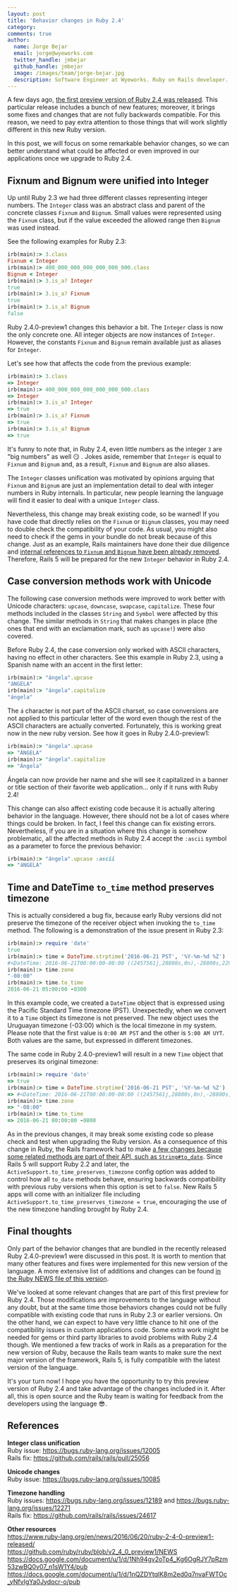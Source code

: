 ```yaml
---
layout: post
title: 'Behavior changes in Ruby 2.4'
category:
comments: true
author:
  name: Jorge Bejar
  email: jorge@wyeworks.com
  twitter_handle: jmbejar
  github_handle: jmbejar
  image: /images/team/jorge-bejar.jpg
  description: Software Engineer at Wyeworks. Ruby on Rails developer.
---
```


A few days ago, [the first preview version of Ruby 2.4 was released](https://www.ruby-lang.org/en/news/2016/06/20/ruby-2-4-0-preview1-released/). This particular release includes a bunch of new features; moreover, it brings some fixes and changes that are not fully backwards compatible. For this reason, we need to pay extra attention to those things that will work slightly different in this new Ruby version.

In this post, we will focus on some remarkable behavior changes, so we can better understand what could be affected or even improved in our applications once we upgrade to Ruby 2.4.

<!--more-->

## Fixnum and Bignum were unified into Integer

Up until Ruby 2.3 we had three different classes representing integer numbers. The `Integer` class was an abstract class and parent of the concrete classes `Fixnum` and `Bignum`. Small values were represented using the `Fixnum` class, but if the value exceeded the allowed range then `Bignum` was used instead.

See the following examples for Ruby 2.3:

```ruby
irb(main):> 3.class
Fixnum < Integer
irb(main):> 400_000_000_000_000_000_000.class
Bignum < Integer
irb(main):> 3.is_a? Integer
true
irb(main):> 3.is_a? Fixnum
true
irb(main):> 3.is_a? Bignum
false
```

Ruby 2.4.0-preview1 changes this behavior a bit. The `Integer` class is now the only concrete one. All integer objects are now instances of `Integer`. However, the constants `Fixnum` and `Bignum` remain available just as aliases for `Integer`.

Let's see how that affects the code from the previous example:

```ruby
irb(main):> 3.class
=> Integer
irb(main):> 400_000_000_000_000_000_000.class
=> Integer
irb(main):> 3.is_a? Integer
=> true
irb(main):> 3.is_a? Fixnum
=> true
irb(main):> 3.is_a? Bignum
=> true
```

It's funny to note that, in Ruby 2.4, even little numbers as the integer `3` are "big numbers" as well 😏 . Jokes aside, remember that `Integer` is equal to `Fixnum` and `Bignum` and, as a result, `Fixnum` and `Bignum` are also aliases.

The `Integer` classes unification was motivated by opinions arguing that `Fixnum` and `Bignum` are just an implementation detail to deal with integer numbers in Ruby internals. In particular, new people learning the language will find it easier to deal with a unique `Integer` class.

Nevertheless, this change may break existing code, so be warned! If you have code that directly relies on the `Fixnum` or `Bignum` classes, you may need to double check the compatibility of your code. As usual, you might also need to check if the gems in your bundle do not break because of this change. Just as an example, Rails maintainers have done their due diligence and [internal references to `Fixnum` and `Bignum` have been already removed](https://github.com/rails/rails/pull/25056). Therefore, Rails 5 will be prepared for the new `Integer` behavior in Ruby 2.4.

## Case conversion methods work with Unicode

The following case conversion methods were improved to work better with Unicode characters: `upcase`, `downcase`, `swapcase`, `capitalize`. These four methods included in the classes `String` and `Symbol` were affected by this change. The similar methods in `String` that makes changes in place (the ones that end with an exclamation mark, such as `upcase!`) were also covered.

Before Ruby 2.4, the case conversion only worked with ASCII characters, having no effect in other characters. See this example in Ruby 2.3, using a Spanish name with an accent in the first letter:

```ruby
irb(main):> "ángela".upcase
"áNGELA"
irb(main):> "ángela".capitalize
"ángela"
```

The `á` character is not part of the ASCII charset, so case conversions are not applied to this particular letter of the word even though the rest of the ASCII characters are actually converted. Fortunately, this is working great now in the new ruby version. See how it goes in Ruby 2.4.0-preview1:

```ruby
irb(main):> "ángela".upcase
=> "ÁNGELA"
irb(main):> "ángela".capitalize
=> "Ángela"
```

Ángela can now provide her name and she will see it capitalized in a banner or title section of their favorite web application... only if it runs with Ruby 2.4!

This change can also affect existing code because it is actually altering behavior in the language. However, there should not be a lot of cases where things could be broken. In fact, I feel this change can fix existing errors. Nevertheless, if you are in a situation where this change is somehow problematic, all the affected methods in Ruby 2.4 accept the `:ascii` symbol as a parameter to force the previous behavior:

```ruby
irb(main):> "ángela".upcase :ascii
=> "áNGELA"
```

## Time and DateTime `to_time` method preserves timezone

This is actually considered a bug fix, because early Ruby versions did not preserve the timezone of the receiver object when invoking the `to_time` method. The following is a demonstration of the issue present in Ruby 2.3:

```ruby
irb(main):> require 'date'
true
irb(main):> time = DateTime.strptime('2016-06-21 PST', '%Y-%m-%d %Z')
#<DateTime: 2016-06-21T00:00:00-08:00 ((2457561j,28800s,0n),-28800s,2299161j)>
irb(main):> time.zone
"-08:00"
irb(main):> time.to_time
2016-06-21 05:00:00 -0300
```

In this example code, we created a `DateTime` object that is expressed using the Pacific Standard Time timezone (PST). Unexpectedly, when we convert it to a `Time` object its timezone is not preserved. The new object uses the Uruguayan timezone (-03:00) which is the local timezone in my system. Please note that the first value is `0:00 AM PST` and the other is `5:00 AM UYT`. Both values are the same, but expressed in different timezones.

The same code in Ruby 2.4.0-preview1 will result in a new `Time` object that preserves its original timezone:

```ruby
irb(main):> require 'date'
=> true
irb(main):> time = DateTime.strptime('2016-06-21 PST', '%Y-%m-%d %Z')
=> #<DateTime: 2016-06-21T00:00:00-08:00 ((2457561j,28800s,0n),-28800s,2299161j)>
irb(main):> time.zone
=> "-08:00"
irb(main):> time.to_time
=> 2016-06-21 00:00:00 -0800
```

As in the previous changes, it may break some existing code so please check and test when upgrading the Ruby version. As a consequence of this change in Ruby, the Rails framework had to make [a few changes because some related methods are part of their API, such as `String#to_date`](https://github.com/rails/rails/commit/c9c5788a527b70d7f983e2b4b47e3afd863d9f48). Since Rails 5 will support Ruby 2.2 and later, the `ActiveSupport.to_time_preserves_timezone` config option was added to control how all `to_date` methods behave, ensuring backwards compatibility with previous ruby versions when this option is set to `false`.  New Rails 5 apps will come with an initializer file including `ActiveSupport.to_time_preserves_timezone = true`, encouraging the use of the new timezone handling brought by Ruby 2.4.

## Final thoughts

Only part of the behavior changes that are bundled in the recently released Ruby 2.4.0-preview1 were discussed in this post. It is worth to mention that many other features and fixes were implemented for this new version of the language. A more extensive list of additions and changes can be found [in the Ruby NEWS file of this version](https://github.com/ruby/ruby/blob/v2_4_0_preview1/NEWS).

We've looked at some relevant changes that are part of this first preview for Ruby 2.4. Those modifications are improvements to the language without any doubt, but at the same time those behaviors changes could not be fully compatible with existing code that runs in Ruby 2.3 or earlier versions. On the other hand, we can expect to have very little chance to hit one of the compatibility issues in custom applications code. Some extra work might be needed for gems or third party libraries to avoid problems with Ruby 2.4 though. We mentioned a few tracks of work in Rails as a preparation for the new version of Ruby, because the Rails team wants to make sure the next major version of the framework, Rails 5, is fully compatible with the latest version of the language.

It's your turn now! I hope you have the opportunity to try this preview version of Ruby 2.4 and take advantage of the changes included in it. After all, this is open source and the Ruby team is waiting for feedback from the developers using the language 😎.

## References

__Integer class unification__<br/>
Ruby issue: https://bugs.ruby-lang.org/issues/12005<br/>
Rails fix: https://github.com/rails/rails/pull/25056<br/>

__Unicode changes__<br/>
Ruby issue: https://bugs.ruby-lang.org/issues/10085

__Timezone handling__<br/>
Ruby issues: https://bugs.ruby-lang.org/issues/12189 and https://bugs.ruby-lang.org/issues/12271<br/>
Rails fix: https://github.com/rails/rails/issues/24617

__Other resources__<br/>
https://www.ruby-lang.org/en/news/2016/06/20/ruby-2-4-0-preview1-released/<br/>
https://github.com/ruby/ruby/blob/v2_4_0_preview1/NEWS<br/>
https://docs.google.com/document/u/1/d/1Nh94gv2oTp4_Kg6OgRJY7pRzm53zwBQ0v07_n1sW1Y4/pub<br/>
https://docs.google.com/document/u/1/d/1nQZDYtqlK8m2ed0q7nvaFWTOc_yNfvIgYa0Jydocr-o/pub
